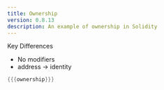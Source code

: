 ```yaml
---
title: Ownership
version: 0.8.13
description: An example of ownership in Solidity
---
```


Key Differences
- No modifiers
- address -> identity

```rust
{{{ownership}}}
```
